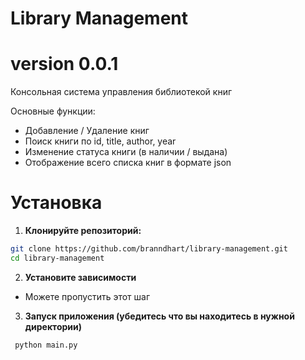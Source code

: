 # Library Management
# version 0.0.1

Консольная система управления библиотекой книг

Основные функции:
 - Добавление / Удаление книг
 - Поиск книги по id, title, author, year
 - Изменение статуса книги (в наличии / выдана)
 - Отображение всего списка книг в формате json

# Установка

1. **Клонируйте репозиторий:**

```bash
git clone https://github.com/branndhart/library-management.git
cd library-management
```

2. **Установите зависимости**
 - Можете пропустить этот шаг

3. **Запуск приложения (убедитесь что вы находитесь в нужной директории)**
```
 python main.py
```
